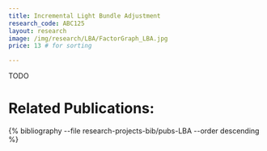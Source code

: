 ```yaml
---
title: Incremental Light Bundle Adjustment
research_code: ABC125
layout: research
image: /img/research/LBA/FactorGraph_LBA.jpg
price: 13 # for sorting 

---
```


TODO

# Related Publications: 
{% bibliography --file research-projects-bib/pubs-LBA --order descending %}

